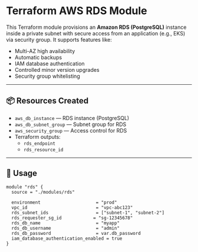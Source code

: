 # Terraform AWS RDS Module

This Terraform module provisions an **Amazon RDS (PostgreSQL)** instance inside a private subnet with secure access from an application (e.g., EKS) via security group. It supports features like:

- Multi-AZ high availability
- Automatic backups
- IAM database authentication
- Controlled minor version upgrades
- Security group whitelisting

---

## 📦 Resources Created

- `aws_db_instance` — RDS instance (PostgreSQL)
- `aws_db_subnet_group` — Subnet group for RDS
- `aws_security_group` — Access control for RDS
- Terraform outputs:
  - `rds_endpoint`
  - `rds_resource_id`

---

## 🚀 Usage

```hcl
module "rds" {
  source = "./modules/rds"

  environment                     = "prod"
  vpc_id                          = "vpc-abc123"
  rds_subnet_ids                  = ["subnet-1", "subnet-2"]
  rds_requester_sg_id            = "sg-12345678"
  rds_db_name                     = "myapp"
  rds_db_username                 = "admin"
  rds_db_password                 = var.db_password
  iam_database_authentication_enabled = true
}

